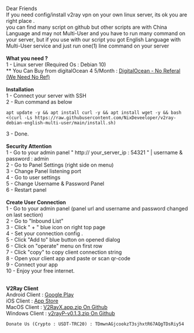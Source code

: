 Dear Friends
<br>
If you need config/install v2ray vpn on your own linux server, its ok you are right place .
<br>
you can find many script on github but other scripts are with China Language and may not Multi-User and you have to run many command on your server, but if you use with our script you got English Language with Multi-User service and just run one(1) line command on your server 
<br>
<br>
<b>What you need ?</b>
<br>
1 - Linux server (Required Os : Debian 10)
<br>
** You Can Buy from digitalOcean $4~$5/Month : <a href="https://www.digitalocean.com/solutions/vps-hosting">DigitalOcean - No Referal (We Need No Ref)</a>
<br>
<br>
<b>Installation</b>
<br>
1 - Connect your server with SSH
<br>
2 - Run command as below
<br>
```
apt update -y && apt install curl -y && apt install wget -y && bash <(curl -Ls https://raw.githubusercontent.com/NixDeveeloper/v2ray-debian-english-multi-user/main/install.sh)
```
3 - Done.
<br>
<br>
<b>Security Attention</b>
<br>
1 - Go to your admin panel  " http:// your_server_ip : 54321 " | username & password : admin
<br>
2 - Go to Panel Settings (right side on menu)
<br>
3 - Change Panel listening port
<br>
4 - Go to user settings
<br>
5 - Change Username & Password Panel
<br>
6 - Restart panel
<br>
<br>
<b>Create User Connection</b>
<br>
1 - Go to your admin panel  (panel url and username and password changed on last section)
<br>
2 - Go to "Inbound List"
<br>
3 - Click " + " blue icon on right top page
<br>
4 - Set your connection config . 
<br>
5 - Click "Add to" blue button on opened dialog
<br>
6 - Click on "operate" menu on first row
<br>
7 - Click "copy" to copy client connection string
<br>
8 - Open your client app and paste or scan qr-code
<br>
9 - Connect your app
<br>
10 - Enjoy your free internet.
<br>
<br>

<b>V2Ray Client</b>
<br>
Android Client : <a href="https://play.google.com/store/apps/details?id=com.v2ray.ang&hl=en&gl=US" target="_blank">Google Play</a>
<br>
iOS Client : <a href="https://apps.apple.com/us/app/91vpn/id1483753706" target="_blank">App Store</a>
<br>
MacOS Client : <a href="https://github.com/Cenmrev/V2RayX/releases/download/v1.5.1/V2RayX.app.zip" target="_blank">V2RayX.app.zip On Github</a>
<br>
Windows Client : <a href="https://github.com/PoseidonM4A4/v2rayP/releases/download/v0.1.3/v2rayP-v0.1.3.zip" target="_blank">v2rayP-v0.1.3.zip On Github</a>

```
Donate Us (Crypto : USDT-TRC20) : TDmwnAGjcookzT3sjhxtR67AQgTDsRiy54
```
